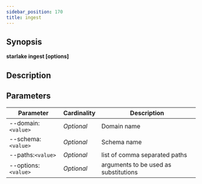 ```yaml
---
sidebar_position: 170
title: ingest
---
```



## Synopsis

**starlake ingest [options]**

## Description


## Parameters

Parameter|Cardinality|Description
---|---|---
--domain:`<value>`|*Optional*|Domain name
--schema:`<value>`|*Optional*|Schema name
--paths:`<value>`|*Optional*|list of comma separated paths
--options:`<value>`|*Optional*|arguments to be used as substitutions

